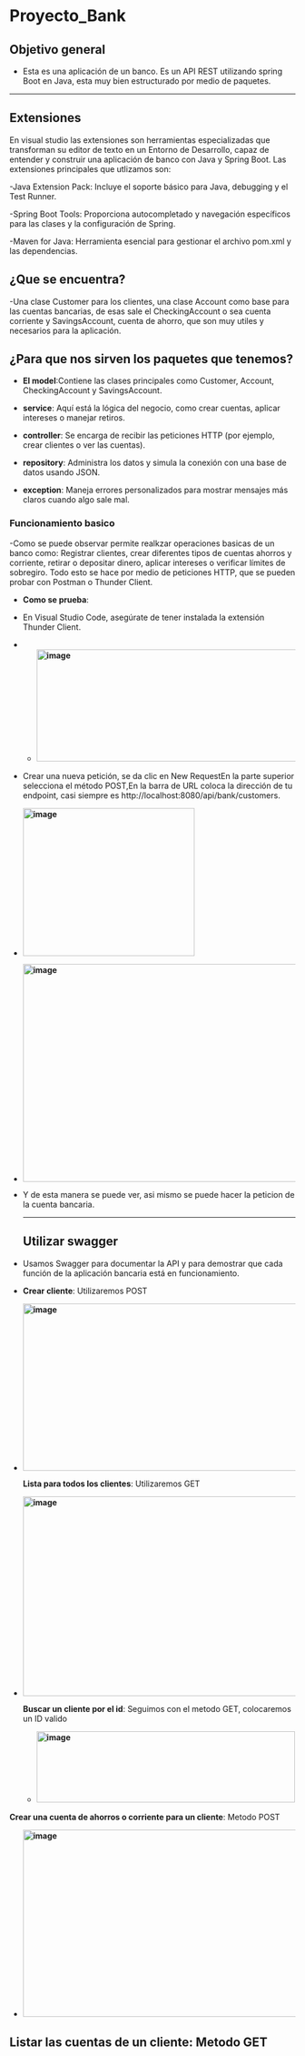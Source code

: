 # Proyecto_Bank


## Objetivo general
- Esta es una aplicación de un banco. Es un API REST utilizando spring Boot en Java, esta muy bien estructurado por medio de paquetes.
---
## Extensiones 
En visual studio las extensiones son herramientas especializadas que transforman su editor de texto en un Entorno de Desarrollo, capaz de entender y construir una aplicación de banco con Java y Spring Boot.
Las extensiones principales que utlizamos son: 

-Java Extension Pack: Incluye el soporte básico para Java, debugging y el Test Runner.

-Spring Boot Tools: Proporciona autocompletado y navegación específicos para las clases y la configuración de Spring.

-Maven for Java: Herramienta esencial para gestionar el archivo pom.xml y las dependencias.

## ¿Que se encuentra?
-Una clase Customer para los clientes, una clase Account como base para las cuentas bancarias, de esas sale el CheckingAccount o sea cuenta corriente y SavingsAccount, cuenta de ahorro, que son muy utiles y necesarios para la aplicación.

## ¿Para que nos sirven los paquetes que tenemos?
- **El model**:Contiene las clases principales como Customer, Account, CheckingAccount y SavingsAccount.

- **service**: Aquí está la lógica del negocio, como crear cuentas, aplicar intereses o manejar retiros.

- **controller**: Se encarga de recibir las peticiones HTTP (por ejemplo, crear clientes o ver las cuentas).

- **repository**: Administra los datos y simula la conexión con una base de datos usando JSON.

- **exception**: Maneja errores personalizados para mostrar mensajes más claros cuando algo sale mal.
  
### Funcionamiento basico 
-Como se puede observar permite realkzar operaciones basicas de un banco como:
Registrar clientes, crear diferentes tipos de cuentas ahorros y corriente, retirar o depositar dinero, aplicar intereses o verificar límites de sobregiro.
Todo esto se hace por medio de peticiones HTTP, que se pueden probar con Postman o Thunder Client.
- **Como se prueba**:
- En Visual Studio Code, asegúrate de tener instalada la extensión Thunder Client.
- - **<img width="605" height="197" alt="image" src="https://github.com/user-attachments/assets/fcf65eff-9460-44ed-9887-f7757c503187" />**
- Crear una nueva petición, se da clic en New RequestEn la parte superior selecciona el método POST,En la barra de URL coloca la dirección de tu endpoint, casi siempre es  http://localhost:8080/api/bank/customers.
- **<img width="302" height="260" alt="image" src="https://github.com/user-attachments/assets/6dc3f31b-47d0-4be8-a6ce-151ab107809a" />**

- **<img width="770" height="383" alt="image" src="https://github.com/user-attachments/assets/1cd308b4-9c43-47b3-bb69-3c749860abca" />**
- Y de esta manera se puede ver, asi mismo se puede hacer la peticion de la cuenta bancaria.

  ---
  ## Utilizar swagger
- Usamos Swagger para documentar la API y para demostrar que cada función de la aplicación bancaria está en funcionamiento.
- 
  **Crear cliente**:
  Utilizaremos POST
- **<img width="959" height="294" alt="image" src="https://github.com/user-attachments/assets/c4096406-1767-41f4-85c8-800b49f00831" />**
  
  **Lista para todos los clientes**:
  Utilizaremos GET
- **<img width="910" height="351" alt="image" src="https://github.com/user-attachments/assets/4ec34b84-5f84-40cc-b6bc-e1eb807b7ba2" />**


  **Buscar un cliente por el id**:
  Seguimos con el metodo GET, colocaremos un ID valido
  - **<img width="455" height="125" alt="image" src="https://github.com/user-attachments/assets/915ec8aa-2b5b-4de3-963b-bc6a13823f61" />**

 
**Crear una cuenta de ahorros o corriente para un cliente**:
Metodo POST
- **<img width="769" height="329" alt="image" src="https://github.com/user-attachments/assets/fb810534-8ee2-4f3d-be7b-4ce6d1f3baf6" />**


**Listar las cuentas de un cliente**:
Metodo GET
- 

  



